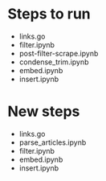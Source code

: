 # Steps to run
- links.go
- filter.ipynb
- post-filter-scrape.ipynb
- condense_trim.ipynb
- embed.ipynb
- insert.ipynb

# New steps
- links.go
- parse_articles.ipynb
- filter.ipynb
- embed.ipynb
- insert.ipynb